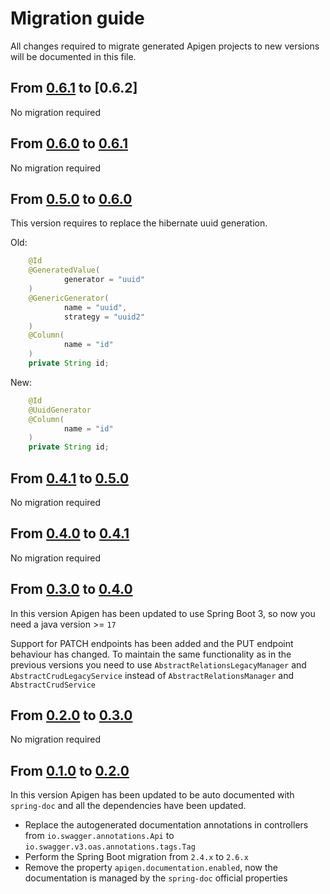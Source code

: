 # Migration guide

All changes required to migrate generated Apigen projects to new versions will be documented in this file.

## From [0.6.1] to [0.6.2]

No migration required

## From [0.6.0] to [0.6.1]

No migration required

## From [0.5.0] to [0.6.0]

This version requires to replace the hibernate uuid generation.

Old:
```java
    @Id
    @GeneratedValue(
            generator = "uuid"
    )
    @GenericGenerator(
            name = "uuid",
            strategy = "uuid2"
    )
    @Column(
            name = "id"
    )
    private String id;
```

New:
```java
    @Id
    @UuidGenerator
    @Column(
            name = "id"
    )
    private String id;
```

## From [0.4.1] to [0.5.0]

No migration required

## From [0.4.0] to [0.4.1]

No migration required

## From [0.3.0] to [0.4.0]

In this version Apigen has been updated to use Spring Boot 3, so now you need a java version >= `17`

Support for PATCH endpoints has been added and the PUT endpoint behaviour has changed. 
To maintain the same functionality as in the previous versions you need to use
`AbstractRelationsLegacyManager` and `AbstractCrudLegacyService` instead of `AbstractRelationsManager` and `AbstractCrudService`

## From [0.2.0] to [0.3.0]

No migration required

## From [0.1.0] to [0.2.0]

In this version Apigen has been updated to be auto documented with `spring-doc` and all the dependencies have been updated.

- Replace the autogenerated documentation annotations in controllers from `io.swagger.annotations.Api` to `io.swagger.v3.oas.annotations.tags.Tag`
- Perform the Spring Boot migration from `2.4.x` to `2.6.x`
- Remove the property `apigen.documentation.enabled`, now the documentation is managed by the `spring-doc` official properties

[unreleased]: https://github.com/apiaddicts/apigen/releases/tag/0.6.2...HEAD
[0.6.1]: https://github.com/apiaddicts/apigen/releases/tag/0.6.2
[0.6.1]: https://github.com/apiaddicts/apigen/releases/tag/0.6.1
[0.6.0]: https://github.com/apiaddicts/apigen/releases/tag/0.6.0
[0.5.0]: https://github.com/apiaddicts/apigen/releases/tag/0.5.0
[0.4.1]: https://github.com/apiaddicts/apigen/releases/tag/v0.4.1
[0.4.0]: https://github.com/apiaddicts/apigen/releases/tag/v0.4.0
[0.3.0]: https://github.com/apiaddicts/apigen/releases/tag/v0.3.0
[0.2.1]: https://github.com/apiaddicts/apigen/releases/tag/v0.2.1
[0.2.0]: https://github.com/apiaddicts/apigen/releases/tag/v0.2.0
[0.1.1]: https://github.com/apiaddicts/apigen/releases/tag/v0.1.1
[0.1.0]: https://github.com/apiaddicts/apigen/releases/tag/v0.1.0
